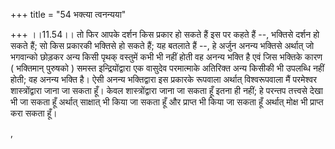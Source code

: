 +++
title = "54 भक्त्या त्वनन्यया"

+++
।।11.54।। तो फिर आपके दर्शन किस प्रकार हो सकते हैं इस पर कहते हैं --,
भक्तिसे दर्शन हो सकते हैं; सो किस प्रकारकी भक्तिसे हो सकते हैं; यह
बतलाते हैं --, हे अर्जुन अनन्य भक्तिसे अर्थात् जो भगवान्को छोड़कर अन्य
किसी पृथक् वस्तुमें कभी भी नहीं होती वह अनन्य भक्ति है एवं जिस भक्तिके
कारण ( भक्तिमान् पुरुषको ) समस्त इन्द्रियोंद्वारा एक वासुदेव परमात्माके
अतिरिक्त अन्य किसीकी भी उपलब्धि नहीं होती; वह अनन्य भक्ति है। ऐसी अनन्य
भक्तिद्वारा इस प्रकारके रूपवाला अर्थात् विश्वरूपवाला मैं परमेश्वर
शास्त्रोंद्वारा जाना जा सकता हूँ। केवल शास्त्रोंद्वारा जाना जा सकता हूँ
इतना ही नहीं; हे परन्तप तत्त्वसे देखा भी जा सकता हूँ अर्थात् साक्षात् भी
किया जा सकता हूँ और प्राप्त भी किया जा सकता हूँ अर्थात् मोक्ष भी प्राप्त
करा सकता हूँ।  
  
,
